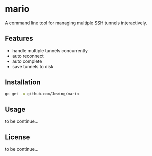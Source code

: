 # mario

A command line tool for managing multiple SSH tunnels interactively.

## Features

 + handle multiple tunnels concurrently
 + auto reconnect
 + auto complete
 + save tunnels to disk
 
## Installation
 
```bash
go get -u github.com/Jowing/mario
```
 
## Usage

 to be continue... 
 
## License

 to be continue...
 
 